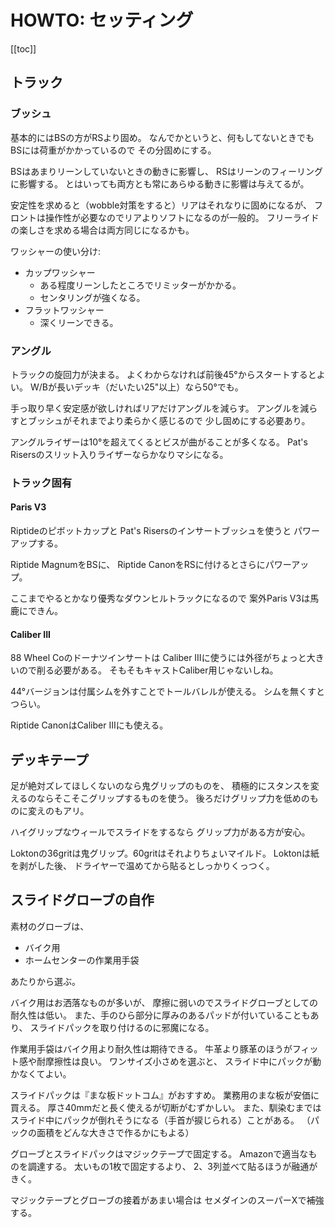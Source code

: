 # HOWTO: セッティング

[[toc]]

## トラック

### ブッシュ

基本的にはBSの方がRSより固め。
なんでかというと、何もしてないときでもBSには荷重がかかっているので
その分固めにする。

BSはあまりリーンしていないときの動きに影響し、
RSはリーンのフィーリングに影響する。
とはいっても両方とも常にあらゆる動きに影響は与えてるが。

安定性を求めると（wobble対策をすると）リアはそれなりに固めになるが、
フロントは操作性が必要なのでリアよりソフトになるのが一般的。
フリーライドの楽しさを求める場合は両方同じになるかも。

ワッシャーの使い分け:

- カップワッシャー
  - ある程度リーンしたところでリミッターがかかる。
  - センタリングが強くなる。
- フラットワッシャー
  - 深くリーンできる。

### アングル

トラックの旋回力が決まる。
よくわからなければ前後45°からスタートするとよい。
W/Bが長いデッキ（だいたい25"以上）なら50°でも。

手っ取り早く安定感が欲しければリアだけアングルを減らす。
アングルを減らすとブッシュがそれまでより柔らかく感じるので
少し固めにする必要あり。

アングルライザーは10°を超えてくるとビスが曲がることが多くなる。
Pat's Risersのスリット入りライザーならかなりマシになる。

### トラック固有

#### Paris V3

Riptideのピボットカップと
Pat's Risersのインサートブッシュを使うと
パワーアップする。

Riptide MagnumをBSに、
Riptide CanonをRSに付けるとさらにパワーアップ。

ここまでやるとかなり優秀なダウンヒルトラックになるので
案外Paris V3は馬鹿にできん。

#### Caliber III

88 Wheel Coのドーナツインサートは
Caliber IIIに使うには外径がちょっと大きいので削る必要がある。
そもそもキャストCaliber用じゃないしね。

44°バージョンは付属シムを外すことでトールバレルが使える。
シムを無くすとつらい。

Riptide CanonはCaliber IIIにも使える。

## デッキテープ

足が絶対ズレてほしくないのなら鬼グリップのものを、
積極的にスタンスを変えるのならそこそこグリップするものを使う。
後ろだけグリップ力を低めのものに変えのもアリ。

ハイグリップなウィールでスライドをするなら
グリップ力がある方が安心。

Loktonの36gritは鬼グリップ。60gritはそれよりちょいマイルド。
Loktonは紙を剥がした後、
ドライヤーで温めてから貼るとしっかりくっつく。

## スライドグローブの自作

素材のグローブは、

- バイク用
- ホームセンターの作業用手袋

あたりから選ぶ。

バイク用はお洒落なものが多いが、
摩擦に弱いのでスライドグローブとしての耐久性は低い。
また、手のひら部分に厚みのあるパッドが付いていることもあり、
スライドパックを取り付けるのに邪魔になる。

作業用手袋はバイク用より耐久性は期待できる。
牛革より豚革のほうがフィット感や耐摩擦性は良い。
ワンサイズ小さめを選ぶと、
スライド中にパックが動かなくてよい。

スライドパックは『まな板ドットコム』がおすすめ。
業務用のまな板が安価に買える。
厚さ40mmだと長く使えるが切断がむずかしい。
また、馴染むまではスライド中にパックが倒れそうになる（手首が捩じられる）ことがある。
（パックの面積をどんな大きさで作るかにもよる）

グローブとスライドパックはマジックテープで固定する。
Amazonで適当なものを調達する。
太いもの1枚で固定するより、
2、3列並べて貼るほうが融通がきく。

マジックテープとグローブの接着があまい場合は
セメダインのスーパーXで補強する。
